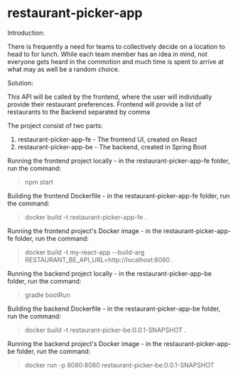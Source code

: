 # restaurant-picker-app

Introduction:

There is frequently a need for teams to collectively decide on a location to head to for lunch.
While each team member has an idea in mind, not everyone gets heard in the commotion and much
time is spent to arrive at what may as well be a random choice.


Solution:

This API will be called by the frontend, where the user will individually provide their restaurant preferences.
Frontend will provide a list of restaurants to the Backend separated by comma


The project consist of two parts:
1. restaurant-picker-app-fe - The frontend UI, created on React
2. restaurant-picker-app-be - The backend, created in Spring Boot


Running the frontend project locally - in the restaurant-picker-app-fe folder, run the command:
>npm start

Building the frontend Dockerfile - in the restaurant-picker-app-fe folder, run the command:
>docker build -t restaurant-picker-app-fe .

Running the frontend project's Docker image - in the restaurant-picker-app-fe folder, run the command:
>docker build -t my-react-app --build-arg RESTAURANT_BE_API_URL=http://localhost:8080 .

Running the backend project locally - in the restaurant-picker-app-be folder, run the command:
>gradle bootRun

Building the backend Dockerfile - in the restaurant-picker-app-be folder, run the command:
>docker build -t restaurant-picker-be:0.0.1-SNAPSHOT .

Running the backend project's Docker image - in the restaurant-picker-app-be folder, run the command:
>docker run -p 8080:8080 restaurant-picker-be:0.0.1-SNAPSHOT





